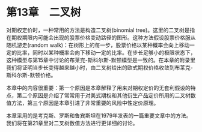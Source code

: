 # 第13章　二叉树

对期权定价时，一种常用的方法是构造二叉树(binomial tree)。这里的二叉树是指在期权期限内可能会出现的股票价格变动路径的图形。这种方法假设股票价格服从随机游走(random walk)：在树形上的每一步，股票价格以某种概率会向上移动一定的比率，同时以某种概率会向下移动一定的比率。在步长足够小的极限状态下，这种模型与第15章中讨论的布莱克-斯科尔斯-默顿模型是一致的。在本章的附录里我们将证明当步长变得越来越小时，由二叉树给出的欧式期权价格收敛到布莱克-斯科尔斯-默顿价格。

本章中的内容很重要：第一个原因是本章解释了用来对期权定价的无套利假设的特点，第二个原因是介绍了常常用于对美式期权和其他衍生产品定价所用的二叉树数值方法，第三个原因是本章引进了非常重要的风险中性定价原理。

本章采用的是考克斯、罗斯和鲁宾斯坦在1979年发表的一篇重要文章中的方法。我们将在第21章里对二叉树数值方法进行更详细的讨论。